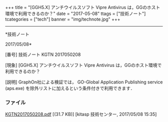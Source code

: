 ﻿+++
title = "[GGH5.X] アンチウイルスソフト Vipre Antivirus は，GGのホスト環境で利用できるのか？"
date = "2017-05-08"
ttags = ["技術ノート"]
tcategories = ["tech"]
banner = "img/technote.jpg"
+++

-----------------------------------------------------------------------------------------------------------------------------

*技術ノート

2017/05/08*


[番号]
技術ノート KGTN 2017050208

[現象]
[GGH5.X] アンチウイルスソフト Vipre Antivirus
は，GGのホスト環境で利用できるのか？

[説明]
GraphOn社による検証では， GO-Global Application Publishing service
(aps.exe) を除外リストに加えるという条件付きで利用できます．


### ファイル

 
 


[KGTN2017050208.pdf](http://techreport.kitasp.net/attachments/download/3577/KGTN2017050208.pdf)
 [(31.7 KB)] [kitasp 技術センター, 2017/05/08
15:35]


 


 

